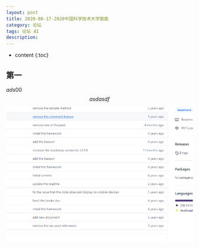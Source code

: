 ```yaml
---
layout: post
title: 2020-08-17-2020中国科学技术大学智能
category: 论坛
tags: 论坛 AI 
description: 
---
```


* content
{:toc}

## 第一


$ads00$
$$asdasdf$$

![enter description here](https://raw.githubusercontent.com/ZhaoKangkang0572/imgbed/master/小书匠/1598256281485.png)
